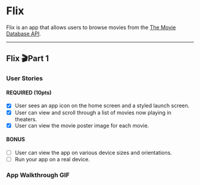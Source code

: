 # **Flix**

Flix is an app that allows users to browse movies from the [The Movie Database API](http://docs.themoviedb.apiary.io/#).

---

## Flix    🎬Part 1

### User Stories

#### REQUIRED (10pts)
- [x] User sees an app icon on the home screen and a styled launch screen.
- [x] User can view and scroll through a list of movies now playing in theaters.
- [x] User can view the movie poster image for each movie.

#### BONUS
- [ ] User can view the app on various device sizes and orientations.
- [ ] Run your app on a real device.

### App Walkthrough GIF

